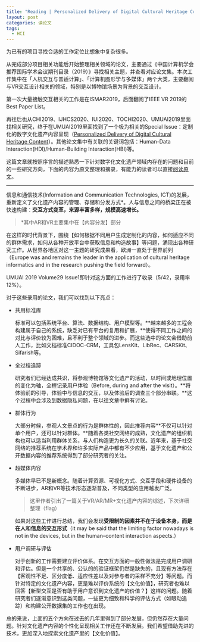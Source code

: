 ```yaml
---
title: "Reading | Personalized Delivery of Digital Cultural Heritage Content - Preface"
layout: post
categories: 读论文
tags:
  - HCI
---
```


为已有的项目寻找合适的工作定位比想象中复杂很多。

<!-- more -->

从完成部分项目相关功能后开始整理相关领域的论文，主要通过《中国计算机学会推荐国际学术会议期刊目录（2019）》寻找相关主题，并查看对应论文集。本次工作集中在「人机交互与普适计算」、「计算机图形学与多媒体」两个大类，主要翻阅与VR交互设计相关的领域，特别是以博物馆场景为背景的交互设计。

第一次大量接触交互相关的工作是在ISMAR2019，后面翻阅了IEEE VR 2019的Best Paper List。

再往后也从CHI2019、IJHCS2020、IUI2020、TOCHI2020、UMUAI2019里面找相关研究，终于在UMUAI2019里面找到了一个极为相关的Special Issue：定制化的数字文化遗产内容呈现（[Personalized Delivery
of Digital Cultural Heritage Content](https://link.springer.com/journal/11257/29/1)）。其他论文集中有关联的关键词包括：Human-Data Interaction(HDI)/Human-Building Interaction(HBI)等。

这篇文章就按照序言的描述熟悉一下针对数字化文化遗产领域内存在的问题和目前的一些研究方向，下面的内容为原文整理和摘录，有能力的读者可以直接[阅读原文]((https://link.springer.com/article/10.1007/s11257-019-09230-x))。

---

信息和通信技术(Information and Communication Technologies, ICT)的发展，重新定义了文化遗产内容的管理、存储和分发方式*。人与信息之间的桥梁正在被快速构建：**交互方式变革，来源丰富多样，规模高速增长。**

> *其中AR和VR主要集中在【内容分发】部分

在这样的时代背景下，围绕【如何根据不同用户生成定制化的内容，如何适应不同的群体需求，如何从各种开放平台中获取信息和构造故事】等问题，涌现出各种研究工作。从世界各地区对这一主题的研究成果看，欧洲一直处于世界前列（Europe was and remains the leader in the application of cultural heritage informatics and in the research pushing the field forward）。

UMUAI 2019 Volume29 Issue1即针对这方面的工作进行了收录（5/42，录用率12%）。

对于这些录用的论文，我们可以找到以下亮点：

* 共用标准库

  标准可以包括系统平台、算法、数据结构、用户模型等。**越来越多的工程会构建属于自己的系统，缺乏对已有平台的复用和扩展，**使得不同工作之间的对比与评价较为困难，且不利于整个领域的进步。而这些选中的论文会借助前人工作，比如文档标准CIDOC-CRM，工具包LensKit、LibRec、CARSKit、Sifarish等。

* 全过程追踪

  研究者们已经达成共识，将参观博物馆等文化遗产的活动，以时间或地理位置的变化为轴，全程记录用户体验（Before, during and after the visit）。**将体验前的引导，体验中与信息的交互，以及体验后的调查三个部分串联。**这个过程中会涉及到数据隐私问题，在以往文章中鲜有讨论。

* 群体行为

  大部分时候，参观人文景点的行为是群体性的，因此推荐内容**不仅可以针对单个用户，还可以针对群体。**随着各类社交网络的成熟，文化遗产的组织机构也可以适当利用群体关系，与人们构造更为长久的关联。近年来，基于社交网络的推荐系统在学术界和许多实际产品中都有不少应用，基于文化遗产和公开数据内容的推荐系统得到了部分研究者的关注。

* 超媒体内容

  多媒体早已不是新概念。随着计算资源、可视化方式、交互手段和硬件设备的不断进步，AR和VR等技术形态逐渐普及，不同类型的应用越发广泛。

  > 这里作者引出了一篇关于VR/AR/MR+文化遗产内容的综述，下次详细整理（flag）

  如果对这些工作进行总结，我们会发现**受限制的因素并不在于设备本身，而是在人和信息的交互形式**（it may be said that the limiting factor nowadays is not in the devices, but in the human–content interaction aspects.）

* 用户调研与评估

  对于创新的工作需要建立评价体系。在交互方面的一般性做法是完成用户调研和评估。但是一个共享的、公认的的验证框架仍然是缺失的，且现有方法存在【客观性不足、区分度低、适应性差以及对参与者的采样不充分】等问题。而针对特定的文化遗产内容，更是难以评价系统的【文化价值】，研究者也难以回答【新型交互是否有助于用户意识到文化遗产的价值？】这样的问题。随着研究者们逐渐意识到这类问题，一些更为细致和科学的评估方式（如眼动追踪）和构建公开数据集的工作也在出现。

总的来说，上面的五个方向在过去的几年里得到了部分发展，但仍然存在大量问题。针对文化遗产内容的个性化呈现相关工作还在不断发展。我们希望借助先进的技术，更加深入地探索文化遗产里的【文化价值】。
